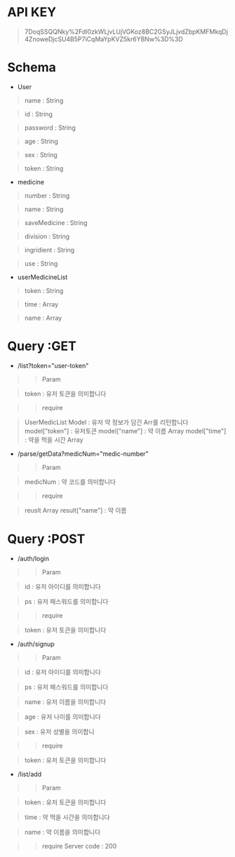 # API KEY
> 7DoqSSQQNky%2FdI0zkWLjvLUjVGKoz8BC2GSyJLjvdZbpKMFMkqDj4ZnoweDjcSU4B5P7iCqMaYpKVZ5kr6YBNw%3D%3D
 

# Schema
- User
> name : String

> id : String

> password : String

> age : String

> sex : String

> token : String

- medicine

> number : String

> name : String

> saveMedicine : String

> division : String

> ingridient : String

> use : String

- userMedicineList
> token : String

> time : Array

> name : Array


# Query :GET
- /list?token="user-token"
>> Param

> token : 유저 토큰을 의미합니다

>> require

> UserMedicList Model : 유저 약 정보가 담긴 Arr를 리턴합니다
> model["token"] : 유저토큰
> model["name"] : 약 이름 Array
> model["time"] : 약을 먹을 시간 Array

- /parse/getData?medicNum="medic-number"
>> Param

> medicNum : 약 코드를 의미합니다

>> require

> reuslt Array
> result["name"] : 약 이름

# Query :POST
- /auth/login
>> Param

> id : 유저 아이디를 의미합니다

> ps : 유저 패스워드를 의미합니다


>> require

> token : 유저 토큰을 의미합니다

- /auth/signup
>> Param

> id : 유저 아이디를 의미합니다

> ps : 유저 패스워드를 의미합니다

> name : 유저 이름을 의미합니다

> age : 유저 나이를 의미합니다

> sex : 유저 성별을 의미합니

>> require

> token : 유저 토큰을 의미합니다

- /list/add
>> Param

> token : 유저 토큰을 의미합니다

> time : 약 먹을 시간을 의미합니다

> name : 약 이름을 의미합니다

>> require
> Server code : 200
